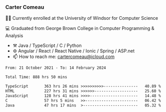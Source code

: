 ### Carter Comeau

🙋‍♂️ Currently enrolled at the University of Windsor for Computer Science

💻 Graduated from George Brown College in Computer Programming & Analysis

- ⚒️ Java / TypeScript / C / Python
- ⚙️ Angular / React / React Native / Ionic / Spring / ASP.net
- 📫 How to reach me: cartercomeau@icloud.com

<!--START_SECTION:waka-->

```txt
From: 21 October 2021 - To: 14 February 2024

Total Time: 888 hrs 50 mins

TypeScript       363 hrs 26 mins >>>>>>>>>>---------------   40.89 %
HTML             227 hrs 31 mins >>>>>>-------------------   25.60 %
JavaScript       128 hrs 41 mins >>>>---------------------   14.48 %
C                57 hrs 5 mins   >>-----------------------   06.42 %
Java             47 hrs 17 mins  >------------------------   05.32 %
```

<!--END_SECTION:waka-->
